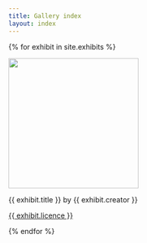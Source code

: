 ```yaml
---
title: Gallery index 
layout: index
---
```


{% for exhibit in site.exhibits %}

<img src="{{ exhibit.image-url }}" width = 256 >
<p>{{ exhibit.title }} by {{ exhibit.creator }}</p>
<p><a href="{{ exhibit.licence-url }}">{{ exhibit.licence }}</a></p>


{% endfor %}
